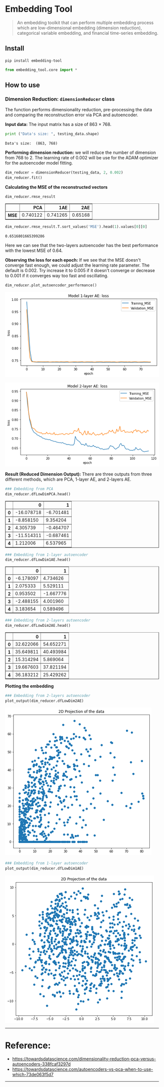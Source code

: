 # Embedding Tool
> An embedding toolkit that can perform multiple embedding process which are low-dimensional embedding (dimension reduction), categorical variable embedding, and financial time-series embedding.


## Install

`pip install embedding-tool`

```python
from embedding_tool.core import *
```

## How to use

### Dimension Reduction: `dimensionReducer` class
The function performs dimensionality reduction, pre-processing the data and comparing the reconstruction error via PCA and autoencoder.

**Input data:**
The input matrix has a size of 863 $\times$ 768.

```python
print ("Data's size: ", testing_data.shape)
```

    Data's size:  (863, 768)
    

**Performing dimension reduction:** we will reduce the number of dimension from 768 to 2. The learning rate of 0.002 will be use for the ADAM optimizer for the autoencoder model fitting.

```python
dim_reducer = dimensionReducer(testing_data, 2, 0.002)
dim_reducer.fit()
```

**Calculating the MSE of the reconstructed vectors**

```python
dim_reducer.rmse_result
```




<div>
<table border="1" class="dataframe">
  <thead>
    <tr style="text-align: right;">
      <th></th>
      <th>PCA</th>
      <th>1AE</th>
      <th>2AE</th>
    </tr>
  </thead>
  <tbody>
    <tr>
      <th>MSE</th>
      <td>0.740122</td>
      <td>0.741265</td>
      <td>0.65168</td>
    </tr>
  </tbody>
</table>
</div>



```python
dim_reducer.rmse_result.T.sort_values('MSE').head(1).values[0][0]
```




    0.6516801665399286



Here we can see that the two-layers autoencoder has the best performance with the lowest MSE of 0.64.

**Observing the loss for each epoch:** If we see that the MSE doesn't converge fast enough, we could adjust the learning rate parameter. The default is 0.002. Try increase it to 0.005 if it doesn't converge or decrease to 0.001 if it converges way too fast and oscillating.

```python
dim_reducer.plot_autoencoder_performance()
```


![png](docs/images/output_14_0.png)



![png](docs/images/output_14_1.png)


**Result (Reduced Dimension Output):** There are three outputs from three different methods, which are PCA, 1-layer AE, and 2-layers AE.

```python
### Embedding from PCA
dim_reducer.dfLowDimPCA.head()
```




<div>
<table border="1" class="dataframe">
  <thead>
    <tr style="text-align: right;">
      <th></th>
      <th>0</th>
      <th>1</th>
    </tr>
  </thead>
  <tbody>
    <tr>
      <th>0</th>
      <td>-16.078718</td>
      <td>-6.701481</td>
    </tr>
    <tr>
      <th>1</th>
      <td>-8.858150</td>
      <td>9.354204</td>
    </tr>
    <tr>
      <th>2</th>
      <td>4.305739</td>
      <td>-0.464707</td>
    </tr>
    <tr>
      <th>3</th>
      <td>-11.514311</td>
      <td>-0.687461</td>
    </tr>
    <tr>
      <th>4</th>
      <td>1.212006</td>
      <td>6.537965</td>
    </tr>
  </tbody>
</table>
</div>



```python
### Embedding from 1-layer autoencoder
dim_reducer.dfLowDim1AE.head()
```




<div>
<table border="1" class="dataframe">
  <thead>
    <tr style="text-align: right;">
      <th></th>
      <th>0</th>
      <th>1</th>
    </tr>
  </thead>
  <tbody>
    <tr>
      <th>0</th>
      <td>-6.178097</td>
      <td>4.734626</td>
    </tr>
    <tr>
      <th>1</th>
      <td>2.075333</td>
      <td>5.529111</td>
    </tr>
    <tr>
      <th>2</th>
      <td>0.953502</td>
      <td>-1.667776</td>
    </tr>
    <tr>
      <th>3</th>
      <td>-2.488155</td>
      <td>4.001960</td>
    </tr>
    <tr>
      <th>4</th>
      <td>3.183654</td>
      <td>0.589496</td>
    </tr>
  </tbody>
</table>
</div>



```python
### Embedding from 2-layers autoencoder
dim_reducer.dfLowDim2AE.head()
```




<div>
<table border="1" class="dataframe">
  <thead>
    <tr style="text-align: right;">
      <th></th>
      <th>0</th>
      <th>1</th>
    </tr>
  </thead>
  <tbody>
    <tr>
      <th>0</th>
      <td>32.622066</td>
      <td>54.652271</td>
    </tr>
    <tr>
      <th>1</th>
      <td>35.649811</td>
      <td>40.493984</td>
    </tr>
    <tr>
      <th>2</th>
      <td>15.314294</td>
      <td>5.869064</td>
    </tr>
    <tr>
      <th>3</th>
      <td>19.667603</td>
      <td>37.821194</td>
    </tr>
    <tr>
      <th>4</th>
      <td>36.183212</td>
      <td>25.429262</td>
    </tr>
  </tbody>
</table>
</div>



**Plotting the embedding**

```python
### Embedding from 2-layers autoencoder
plot_output(dim_reducer.dfLowDim2AE)
```


![png](docs/images/output_20_0.png)


```python
### Embedding from 1-layer autoencoder
plot_output(dim_reducer.dfLowDim1AE)
```


![png](docs/images/output_21_0.png)


***

# Reference: 
- https://towardsdatascience.com/dimensionality-reduction-pca-versus-autoencoders-338fcaf3297d
- https://towardsdatascience.com/autoencoders-vs-pca-when-to-use-which-73de063f5d7

***
